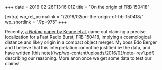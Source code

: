 +++
date = 2016-02-26T13:16:01Z
title = "On the origin of FRB 150418"

[extra]
wp_rel_permalink = "/2016/02/on-the-origin-of-frb-150418/"
wp_shortlink = "/?p=975"
+++

Recently, [a _Nature_ paper by Keane et
al.](http://www.nature.com/nature/journal/v530/n7591/full/nature17140.html)
came out claiming a precise localization for a Fast Radio Burst, FRB 150418,
implying a cosmological distance and likely origin in a compact object merger.
My boss Edo Berger and I believe that this interpretation cannot be justified
by the data, and have written [this note](/wp/wp-content/uploads/2016/02/note-
rev1.pdf) describing our reasoning. More anon once we get some data to test
our claims!
